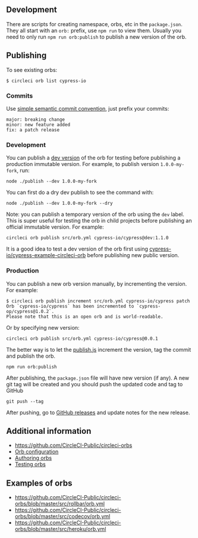 ## Development

There are scripts for creating namespace, orbs, etc in the `package.json`. They all start with an `orb:` prefix, use `npm run` to view them. Usually you need to only run `npm run orb:publish` to publish a new version of the orb.

## Publishing

To see existing orbs:

```shell
$ circleci orb list cypress-io
```

### Commits

Use [simple semantic commit convention](https://github.com/bahmutov/simple-commit-message), just prefix your commits:

```text
major: breaking change
minor: new feature added
fix: a patch release
```

### Development

You can publish a [dev version](https://github.com/CircleCI-Public/config-preview-sdk/blob/master/docs/orbs-authoring.md) of the orb for testing before publishing a production immutable version. For example, to publish version `1.0.0-my-fork`, run:

```shell
node ./publish --dev 1.0.0-my-fork
```

You can first do a dry dev publish to see the command with:

```shell
node ./publish --dev 1.0.0-my-fork --dry
```

Note: you can publish a temporary version of the orb using the `dev` label. This is super useful for testing the orb in child projects before publishing an official immutable version. For example:

```
circleci orb publish src/orb.yml cypress-io/cypress@dev:1.1.0
```

It is a good idea to test a dev version of the orb first using [cypress-io/cypress-example-circleci-orb](https://github.com/cypress-io/cypress-example-circleci-orb) before publishing new public version.

### Production

You can publish a new orb version manually, by incrementing the version. For example:

```shell
$ circleci orb publish increment src/orb.yml cypress-io/cypress patch
Orb `cypress-io/cypress` has been incremented to `cypress-op/cypress@1.0.2`.
Please note that this is an open orb and is world-readable.
```

Or by specifying new version:

```shell
circleci orb publish src/orb.yml cypress-io/cypress@0.0.1
```

The better way is to let the [publish.js](publish.js) increment the version, tag the commit and publish the orb.

```shell
npm run orb:publish
```

After publishing, the `package.json` file will have new version (if any). A new git tag will be created and you should push the updated code and tag to GitHub

```shell
git push --tag
```

After pushing, go to [GitHub releases](https://github.com/cypress-io/circleci-orb/releases) and update notes for the new release.

## Additional information

- https://github.com/CircleCI-Public/circleci-orbs
- [Orb configuration](https://github.com/CircleCI-Public/config-preview-sdk/tree/master/docs)
- [Authoring orbs](https://github.com/CircleCI-Public/config-preview-sdk/blob/master/docs/orbs-authoring.md)
- [Testing orbs](https://github.com/CircleCI-Public/config-preview-sdk/blob/master/docs/orbs-testing.md)

## Examples of orbs

- https://github.com/CircleCI-Public/circleci-orbs/blob/master/src/rollbar/orb.yml
- https://github.com/CircleCI-Public/circleci-orbs/blob/master/src/codecov/orb.yml
- https://github.com/CircleCI-Public/circleci-orbs/blob/master/src/heroku/orb.yml
